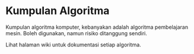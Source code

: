 # Kumpulan Algoritma

Kumpulan algoritma komputer, kebanyakan adalah algoritma pembelajaran mesin. Boleh digunakan, namun risiko ditanggung sendiri.

Lihat halaman wiki untuk dokumentasi setiap algoritma.

